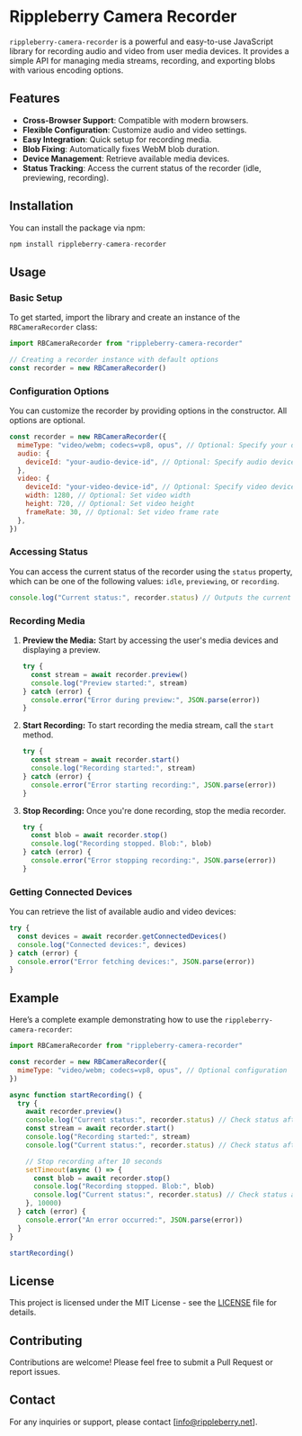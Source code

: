 # Rippleberry Camera Recorder

`rippleberry-camera-recorder` is a powerful and easy-to-use JavaScript library for recording audio and video from user media devices. It provides a simple API for managing media streams, recording, and exporting blobs with various encoding options.

## Features

- **Cross-Browser Support**: Compatible with modern browsers.
- **Flexible Configuration**: Customize audio and video settings.
- **Easy Integration**: Quick setup for recording media.
- **Blob Fixing**: Automatically fixes WebM blob duration.
- **Device Management**: Retrieve available media devices.
- **Status Tracking**: Access the current status of the recorder (idle, previewing, recording).

## Installation

You can install the package via npm:

```javascript
npm install rippleberry-camera-recorder
```

## Usage

### Basic Setup

To get started, import the library and create an instance of the `RBCameraRecorder` class:

```javascript
import RBCameraRecorder from "rippleberry-camera-recorder"

// Creating a recorder instance with default options
const recorder = new RBCameraRecorder()
```

### Configuration Options

You can customize the recorder by providing options in the constructor. All options are optional.

```javascript
const recorder = new RBCameraRecorder({
  mimeType: "video/webm; codecs=vp8, opus", // Optional: Specify your desired mime type
  audio: {
    deviceId: "your-audio-device-id", // Optional: Specify audio device ID
  },
  video: {
    deviceId: "your-video-device-id", // Optional: Specify video device ID
    width: 1280, // Optional: Set video width
    height: 720, // Optional: Set video height
    frameRate: 30, // Optional: Set video frame rate
  },
})
```

### Accessing Status

You can access the current status of the recorder using the `status` property, which can be one of the following values: `idle`, `previewing`, or `recording`.

```javascript
console.log("Current status:", recorder.status) // Outputs the current status
```

### Recording Media

1. **Preview the Media:**
   Start by accessing the user's media devices and displaying a preview.

   ```javascript
   try {
     const stream = await recorder.preview()
     console.log("Preview started:", stream)
   } catch (error) {
     console.error("Error during preview:", JSON.parse(error))
   }
   ```

2. **Start Recording:**
   To start recording the media stream, call the `start` method.

   ```javascript
   try {
     const stream = await recorder.start()
     console.log("Recording started:", stream)
   } catch (error) {
     console.error("Error starting recording:", JSON.parse(error))
   }
   ```

3. **Stop Recording:**
   Once you're done recording, stop the media recorder.

   ```javascript
   try {
     const blob = await recorder.stop()
     console.log("Recording stopped. Blob:", blob)
   } catch (error) {
     console.error("Error stopping recording:", JSON.parse(error))
   }
   ```

### Getting Connected Devices

You can retrieve the list of available audio and video devices:

```javascript
try {
  const devices = await recorder.getConnectedDevices()
  console.log("Connected devices:", devices)
} catch (error) {
  console.error("Error fetching devices:", JSON.parse(error))
}
```

## Example

Here’s a complete example demonstrating how to use the `rippleberry-camera-recorder`:

```javascript
import RBCameraRecorder from "rippleberry-camera-recorder"

const recorder = new RBCameraRecorder({
  mimeType: "video/webm; codecs=vp8, opus", // Optional configuration
})

async function startRecording() {
  try {
    await recorder.preview()
    console.log("Current status:", recorder.status) // Check status after preview
    const stream = await recorder.start()
    console.log("Recording started:", stream)
    console.log("Current status:", recorder.status) // Check status after starting recording

    // Stop recording after 10 seconds
    setTimeout(async () => {
      const blob = await recorder.stop()
      console.log("Recording stopped. Blob:", blob)
      console.log("Current status:", recorder.status) // Check status after stopping
    }, 10000)
  } catch (error) {
    console.error("An error occurred:", JSON.parse(error))
  }
}

startRecording()
```

## License

This project is licensed under the MIT License - see the [LICENSE](LICENSE) file for details.

## Contributing

Contributions are welcome! Please feel free to submit a Pull Request or report issues.

## Contact

For any inquiries or support, please contact [info@rippleberry.net].
